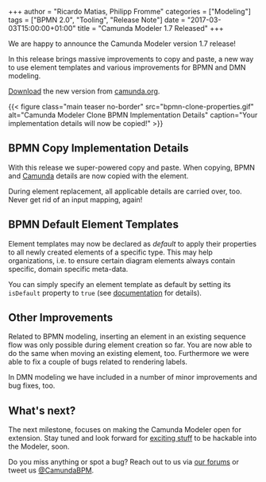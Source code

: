 +++
author = "Ricardo Matias, Philipp Fromme"
categories = ["Modeling"]
tags = ["BPMN 2.0", "Tooling", "Release Note"]
date = "2017-03-03T15:00:00+01:00"
title = "Camunda Modeler 1.7 Released"
+++

We are happy to announce the Camunda Modeler version 1.7 release!

In this release brings massive improvements to copy and paste, a new way to use element templates and various improvements for BPMN and DMN modeling.

[Download](https://camunda.org/bpmn/tool/) the new version from [camunda.org](https://camunda.org/bpmn/tool/).

<!--more-->

<style>
  @media(min-width: 900px) {
    figure.main.teaser.headline {
      margin-left: -120px !important;
      margin-right: -120px !important;
    }
  }
</style>

{{< figure class="main teaser no-border" src="bpmn-clone-properties.gif" alt="Camunda Modeler Clone BPMN Implementation Details" caption="Your implementation details will now be copied!" >}}


## BPMN Copy Implementation Details

With this release we super-powered copy and paste. When copying, BPMN and [Camunda](https://docs.camunda.org/manual/7.6/reference/bpmn20/custom-extensions/) details are now copied with the element.

During element replacement, all applicable details are carried over, too. Never get rid of an input mapping, again!


## BPMN Default Element Templates

Element templates may now be declared as _default_ to apply their properties to all newly created elements of a specific type. This may help organizations, i.e. to ensure certain diagram elements always contain specific, domain specific meta-data.

You can simply specify an element template as default by setting its `isDefault` property to `true` (see [documentation](https://github.com/camunda/camunda-modeler/tree/master/docs/element-templates#default-templates) for details).


## Other Improvements

Related to BPMN modeling, inserting an element in an existing sequence flow was only possible during element creation so far. You are now able to do the same when moving an existing element, too. Furthermore we were able to fix a couple of bugs related to rendering labels.

In DMN modeling we have included in a number of minor improvements and bug fixes, too.


## What's next?

The next milestone, focuses on making the Camunda Modeler open for extension. Stay tuned and look forward for [exciting stuff](https://bpmn.io/toolkit/bpmn-js/examples/) to be hackable into the Modeler, soon.

Do you miss anything or spot a bug? Reach out to us via [our forums](https://forum.camunda.org/c/modeler) or tweet us [@CamundaBPM](https://twitter.com/CamundaBPM).
